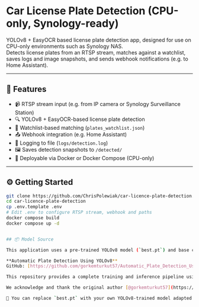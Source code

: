 # Car License Plate Detection (CPU-only, Synology-ready)

YOLOv8 + EasyOCR based license plate detection app, designed for use on CPU-only environments such as Synology NAS.  
Detects license plates from an RTSP stream, matches against a watchlist, saves logs and image snapshots, and sends webhook notifications (e.g. to Home Assistant).

---

## 🚀 Features

- 📹 RTSP stream input (e.g. from IP camera or Synology Surveillance Station)
- 🔍 YOLOv8 + EasyOCR-based license plate detection
- 🧠 Watchlist-based matching (`plates_watchlist.json`)
- 📤 Webhook integration (e.g. Home Assistant)
- 🧾 Logging to file (`logs/detection.log`)
- 🖼️ Saves detection snapshots to `/detected/`
- 🐳 Deployable via Docker or Docker Compose (CPU-only)

---

## ⚙️ Getting Started

```bash
git clone https://github.com/ChrisPolewiak/car-licence-plate-detection.git
cd car-licence-plate-detection
cp .env.template .env
# Edit .env to configure RTSP stream, webhook and paths
docker compose build
docker compose up -d


## 📦 Model Source

This application uses a pre-trained YOLOv8 model (`best.pt`) and base code structure from the following open-source project:

**Automatic Plate Detection Using YOLOv8**  
GitHub: [https://github.com/gorkemturkut57/Automatic_Plate_Detection_Using_YoloV8](https://github.com/gorkemturkut57/Automatic_Plate_Detection_Using_YoloV8)

This repository provides a complete training and inference pipeline using the [CCPD (Chinese City Parking Dataset)](https://github.com/detectRecog/CCPD) dataset.

We acknowledge and thank the original author [@gorkemturkut57](https://github.com/gorkemturkut57) for sharing both code and the model.

📌 You can replace `best.pt` with your own YOLOv8-trained model adapted to your region's license plate format.
